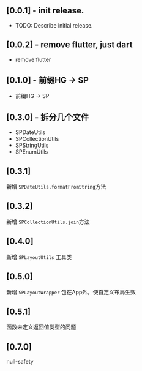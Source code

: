 ## [0.0.1] - init release.

* TODO: Describe initial release.

## [0.0.2] - remove flutter, just dart

* remove flutter

## [0.1.0] - 前缀HG -> SP

* 前缀HG -> SP

## [0.3.0] - 拆分几个文件

* SPDateUtils
* SPCollectionUtils
* SPStringUtils
* SPEnumUtils

## [0.3.1]

新增 `SPDateUtils.formatFromString`方法

## [0.3.2]

新增 `SPCollectionUtils.join`方法

## [0.4.0]

新增 `SPLayoutUtils` 工具类

## [0.5.0]

新增 `SPLayoutWrapper` 包在App外，使自定义布局生效

## [0.5.1]

函数未定义返回值类型的问题

## [0.7.0]

null-safety
